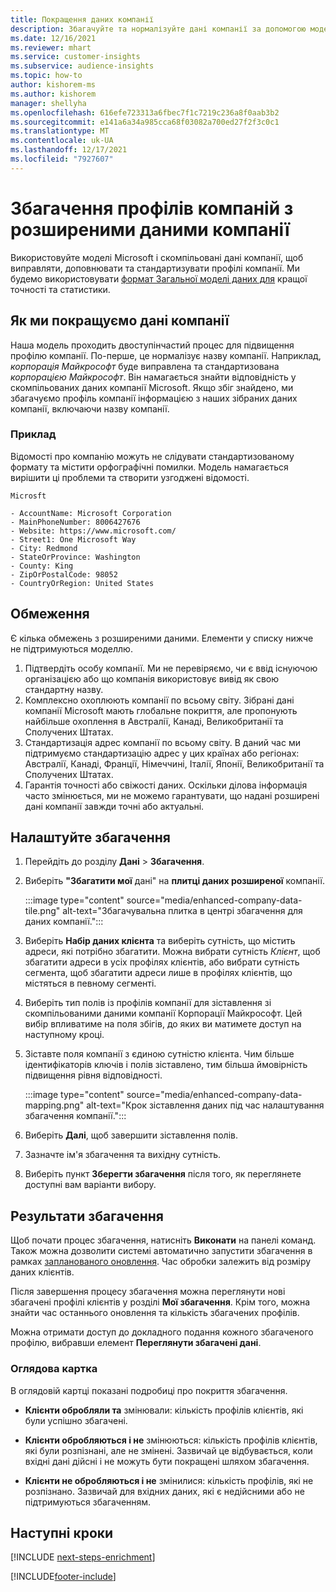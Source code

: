 ```yaml
---
title: Покращення даних компанії
description: Збагачуйте та нормалізуйте дані компанії за допомогою моделей Microsoft.
ms.date: 12/16/2021
ms.reviewer: mhart
ms.service: customer-insights
ms.subservice: audience-insights
ms.topic: how-to
author: kishorem-ms
ms.author: kishorem
manager: shellyha
ms.openlocfilehash: 616efe723313a6fbec7f1c7219c236a8f0aab3b2
ms.sourcegitcommit: e141a6a34a985cca68f03082a700ed27f2f3c0c1
ms.translationtype: MT
ms.contentlocale: uk-UA
ms.lasthandoff: 12/17/2021
ms.locfileid: "7927607"
---
```

# <a name="enrichment-of-company-profiles-with-enhanced-company-data"></a>Збагачення профілів компаній з розширеними даними компанії

Використовуйте моделі Microsoft і скомпільовані дані компанії, щоб виправляти, доповнювати та стандартизувати профілі компанії. Ми будемо використовувати [формат Загальної моделі даних для](/common-data-model/schema/core/applicationcommon/account) кращої точності та статистики.

## <a name="how-we-enhance-company-data"></a>Як ми покращуємо дані компанії

Наша модель проходить двоступінчастий процес для підвищення профілю компанії. По-перше, це нормалізує назву компанії. Наприклад, *корпорація Майкрософт* буде виправлена та стандартизована *корпорацією Майкрософт*. Він намагається знайти відповідність у скомпільованих даних компанії Microsoft. Якщо збіг знайдено, ми збагачуємо профіль компанії інформацією з наших зібраних даних компанії, включаючи назву компанії.


### <a name="example"></a>Приклад

Відомості про компанію можуть не слідувати стандартизованому формату та містити орфографічні помилки. Модель намагається вирішити ці проблеми та створити узгоджені відомості.

```Input
Microsft
```

```Output
- AccountName: Microsoft Corporation
- MainPhoneNumber: 8006427676
- Website: https://www.microsoft.com/
- Street1: One Microsoft Way
- City: Redmond
- StateOrProvince: Washington
- County: King
- ZipOrPostalCode: 98052
- CountryOrRegion: United States
```

## <a name="limitations"></a>Обмеження

Є кілька обмежень з розширеними даними. Елементи у списку нижче не підтримуються моделлю.

1.  Підтвердіть особу компанії. Ми не перевіряємо, чи є ввід існуючою організацією або що компанія використовує вивід як свою стандартну назву.
2.  Комплексно охоплюють компанії по всьому світу. Зібрані дані компанії Microsoft мають глобальне покриття, але пропонують найбільше охоплення в Австралії, Канаді, Великобританії та Сполучених Штатах.
3.  Стандартизація адрес компанії по всьому світу. В даний час ми підтримуємо стандартизацію адрес у цих країнах або регіонах: Австралії, Канаді, Франції, Німеччині, Італії, Японії, Великобританії та Сполучених Штатах.
4.  Гарантія точності або свіжості даних. Оскільки ділова інформація часто змінюється, ми не можемо гарантувати, що надані розширені дані компанії завжди точні або актуальні.

## <a name="configure-the-enrichment"></a>Налаштуйте збагачення

1. Перейдіть до розділу **Дані** > **Збагачення**.

1. Виберіть **"Збагатити мої** дані" на **плитці даних розширеної** компанії.

   :::image type="content" source="media/enhanced-company-data-tile.png" alt-text="Збагачувальна плитка в центрі збагачення для даних компанії.":::

1. Виберіть **Набір даних клієнта** та виберіть сутність, що містить адреси, які потрібно збагатити. Можна вибрати сутність *Клієнт*, щоб збагатити адреси в усіх профілях клієнтів, або вибрати сутність сегмента, щоб збагатити адреси лише в профілях клієнтів, що містяться в певному сегменті.

1. Виберіть тип полів із профілів компанії для зіставлення зі скомпільованими даними компанії Корпорації Майкрософт. Цей вибір впливатиме на поля збігів, до яких ви матимете доступ на наступному кроці.

1.  Зіставте поля компанії з єдиною сутністю клієнта. Чим більше ідентифікаторів ключів і полів зіставлено, тим більша ймовірність підвищення рівня відповідності.

    :::image type="content" source="media/enhanced-company-data-mapping.png" alt-text="Крок зіставлення даних під час налаштування збагачення компанії.":::

1. Виберіть **Далі**, щоб завершити зіставлення полів.

1. Зазначте ім'я збагачення та вихідну сутність.

1. Виберіть пункт **Зберегти збагачення** після того, як переглянете доступні вам варіанти вибору.

## <a name="enrichment-results"></a>Результати збагачення

Щоб почати процес збагачення, натисніть **Виконати** на панелі команд. Також можна дозволити системі автоматично запустити збагачення в рамках [запланованого оновлення](system.md#schedule-tab). Час обробки залежить від розміру даних клієнтів.

Після завершення процесу збагачення можна переглянути нові збагачені профілі клієнтів у розділі **Мої збагачення**. Крім того, можна знайти час останнього оновлення та кількість збагачених профілів.

Можна отримати доступ до докладного подання кожного збагаченого профілю, вибравши елемент **Переглянути збагачені дані**.

### <a name="overview-card"></a>Оглядова картка

В оглядовій картці показані подробиці про покриття збагачення. 

* **Клієнти обробляли та** змінювали: кількість профілів клієнтів, які були успішно збагачені.

* **Клієнти обробляються і не** змінюються: кількість профілів клієнтів, які були розпізнані, але не змінені. Зазвичай це відбувається, коли вхідні дані дійсні і не можуть бути покращені шляхом збагачення.

* **Клієнти не обробляються і не** змінилися: кількість профілів, які не розпізнано. Зазвичай для вхідних даних, які є недійсними або не підтримуються збагаченням.

## <a name="next-steps"></a>Наступні кроки

[!INCLUDE [next-steps-enrichment](../includes/next-steps-enrichment.md)]

[!INCLUDE[footer-include](../includes/footer-banner.md)]
